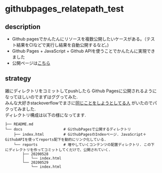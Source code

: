 # githubpages_relatepath_test

## description
- Github pagesでかんたんにリソースを複数公開したいケースがある。（テスト結果をCIなどで実行し結果を自動公開するなど。)
- Github Pages + JavaScript + Github APIを使うことでかんたんに実現できました
- 公開ページは[こちら](https://kashiwaguma-hiro.github.io/gh_pages_relpath_test/)

## strategy

雑にディレクトリをコミットしてpushしたら Github Pagesに公開されるようになってほしいのでまずはググってみた.  
みんな大好きstackoverflowでまさに[同じことをしようとしてる人](https://stackoverflow.com/questions/39048654/how-to-enable-directory-indexing-on-github-pages) がいたのでパクってみました.  
ディレクトリ構成は以下の様になってます.  

```
├── README.md
└── docs                   # GithubPagesで公開するディレクトリ
    ├── index.html         # GithubPagesのIndexページ. JavaScript＋GithubAPIを使ってreports配下を動的にリンク化している.
    └── reports            # 増やしていくコンテンツの配置ディレクトリ. この下にディレクトリを作ってコミットしてくだけで、公開されていく.
        ├── 20200528
        │   └── index.html
        └── 20200529
            └── index.html
```